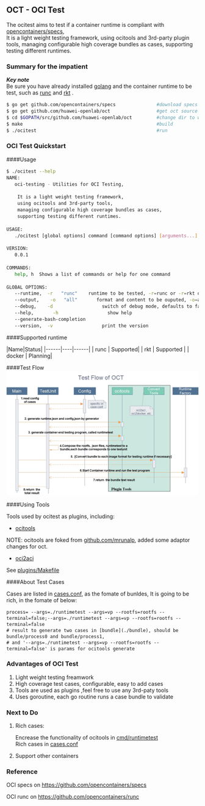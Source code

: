 ## OCT - OCI Test 
      
The ocitest aims to test if a  container runtime is compliant with [opencontainers/specs](https://github.com/opencontainers/specs),     
It is a light weight testing framework, using ocitools and 3rd-party plugin tools, managing configurable high coverage bundles as cases, supporting testing different runtimes.     


### Summary for the impatient      
***Key note***           
Be sure you have already installed  [golang](http://golang.org/) and the container runtime to be test, such as [runc](https://github.com/opencontainers/runc)  and [rkt](https://github.com/coreos/rkt) .

``` bash   
$ go get github.com/opencontainers/specs               #download specs of OCI
$ go get github.com/huawei-openlab/oct                 #get oct source code       
$ cd $GOPATH/src/github.com/huawei-openlab/oct         #change dir to workspace 
$ make                                                 #build      
$ ./ocitest                                            #run     
```     
      

### OCI Test Quickstart       
       
####Usage 
       
``` sh      
$ ./ocitest --help
NAME:
   oci-testing - Utilities for OCI Testing,

    It is a light weight testing framework,
    using ocitools and 3rd-party tools, 
    managing configurable high coverage bundles as cases, 
    supporting testing different runtimes.

USAGE:
   ./ocitest [global options] command [command options] [arguments...]
   
VERSION:
   0.0.1
   
COMMANDS:
   help, h  Shows a list of commands or help for one command
   
GLOBAL OPTIONS:
   --runtime,  -r   "runc"    runtime to be tested, -r=runc or -r=rkt or -r=docker     
   --output,    -o   "all"       format and content to be ouputed, -o=all: ouput sucessful details and statics, -o=err-only: ouput failure details and statics           
   --debug,    -d                  switch of debug mode, defaults to false, with '--debug' to enable debug mode     
   --help,       -h                  show help     
   --generate-bash-completion           
   --version,  -v                  print the version     
```    
      
####Supported runtime
      
|Name|Status|
|------|----|------|
| runc | Supported| 
| rkt | Supported |
| docker | Planning|
      
####Test Flow 
![testflow](docs/static/testflowchart.jpg "testflow")


####Using Tools     

Tools used by ocitest as plugins, including:

* [ocitools](http://github.com/zenlinTechnofreak/ocitools)

 NOTE: ocitools are foked from [github.com/mrunalp](http://github.com/mrunalp/ocitools), added some adaptor changes for oct.

* [oci2aci](http://github.com/huawei-openlab/oci2aci) 

See [plugins/Makefile](./plugins/Makefile)     

####About Test Cases       

Cases are listed in [cases.conf](./cases.conf), as the fomate of bunldes, It is going to be rich, in the fomate of below: 
    
```   
process= --args=./runtimetest --args=vp --rootfs=rootfs --terminal=false;--args=./runtimetest --args=vp --rootfs=rootfs --terminal=false     
# result to generate two cases in [bundle](./bundle), should be bundle/process0 and bundle/process1,        
# and '--args=./runtimetest --args=vp --rootfs=rootfs --terminal=false' is params for ocitools generate   
```

### Advantages of OCI Test       
1. Light weight testing freamwork      
2. High coverage test cases, configurable, easy to add cases
3. Tools are used as plugins ,feel free to use any 3rd-paty tools        
4. Uses goroutine, each go routine runs a case bundle to validate   

### Next to Do 

1. Rich cases:        

   Encrease the functionality of ocitools in [cmd/runtimetest](https://github.com/zenlinTechnofreak/ocitools/tree/master/cmd/runtimetest)   
   Rich cases in [cases.conf](./cases.conf)    

2. Support other containers

### Reference
OCI specs on https://github.com/opencontainers/specs   

OCI runc on https://github.com/opencontainers/runc
